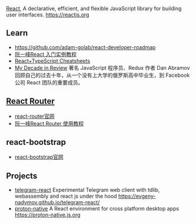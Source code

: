 [React](https://github.com/facebook/react), A declarative, efficient, and flexible JavaScript library for building user interfaces. https://reactjs.org



## Learn
- https://github.com/adam-golab/react-developer-roadmap
- [阮一峰React 入门实例教程](http://www.ruanyifeng.com/blog/2015/03/react.html)
- [React+TypeScript Cheatsheets](https://github.com/typescript-cheatsheets/react-typescript-cheatsheet)
- [My Decade in Review](https://overreacted.io/my-decade-in-review/) 著名 JavaScript 程序员、Redux 作者 Dan Abramov 回顾自己的过去十年，从一个没有上大学的俄罗斯高中毕业生，到 Facebook 公司 React 团队的重要成员。



## [React Router](https://github.com/ReactTraining/react-router)
- [react-router官网](https://reacttraining.com/react-router/)
- [阮一峰React Router 使用教程](http://www.ruanyifeng.com/blog/2016/05/react_router.html)



## react-bootstrap
- [react-bootstrap官网](http://react-bootstrap.cn/index.html)



## Projects
- [telegram-react](https://github.com/evgeny-nadymov/telegram-react) Experimental Telegram web client with tdlib, webassembly and react js under the hood https://evgeny-nadymov.github.io/telegram-react/
- [proton-native](https://github.com/kusti8/proton-native) A React environment for cross platform desktop apps https://proton-native.js.org
